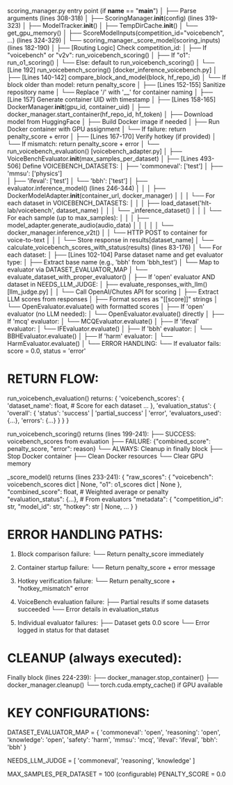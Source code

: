 scoring_manager.py entry point (if __name__ == "__main__")
  │
  ├── Parse arguments (lines 308-318)
  │
  ├── ScoringManager.__init__(config) (lines 319-323)
  │   ├── ModelTracker.__init__()
  │   ├── TempDirCache.__init__()
  │   └── get_gpu_memory()
  │
  ├── ScoreModelInputs(competition_id="voicebench", ...) (lines 324-329)
  │
  └── scoring_manager._score_model(scoring_inputs) (lines 182-190)
      │
      ├── [Routing Logic] Check competition_id:
      │   ├── If "voicebench" or "v2v": run_voicebench_scoring()
      │   ├── If "o1": run_o1_scoring()
      │   └── Else: default to run_voicebench_scoring()
      │
      └── [Line 192] run_voicebench_scoring()  [docker_inference_voicebench.py]
          │
          ├── [Lines 140-142] compare_block_and_model(block, hf_repo_id)
          │   └── If block older than model: return penalty_score
          │
          ├── [Lines 152-155] Sanitize repository name
          │   └── Replace '/' with '__' for container naming
          │
          ├── [Line 157] Generate container UID with timestamp
          │
          ├── [Lines 158-165] DockerManager.__init__(gpu_id, container_uid)
          │
          ├── docker_manager.start_container(hf_repo_id, hf_token)
          │   ├── Download model from HuggingFace
          │   ├── Build Docker image if needed
          │   ├── Run Docker container with GPU assignment
          │   └── If failure: return penalty_score + error
          │
          ├── [Lines 167-170] Verify hotkey (if provided)
          │   └── If mismatch: return penalty_score + error
          │
          └── run_voicebench_evaluation()  [voicebench_adapter.py]
              │
              ├── VoiceBenchEvaluator.__init__(max_samples_per_dataset)
              │
              ├── [Lines 493-506] Define VOICEBENCH_DATASETS:
              │   ├── 'commoneval': ['test']
              │   ├── 'mmsu': ['physics']  
              │   ├── 'ifeval': ['test']
              │   └── 'bbh': ['test']
              │
              ├── evaluator.inference_model() (lines 246-344)
              │   │
              │   ├── DockerModelAdapter.__init__(container_url, docker_manager)
              │   │
              │   └── For each dataset in VOICEBENCH_DATASETS:
              │       │
              │       ├── load_dataset('hlt-lab/voicebench', dataset_name)
              │       │
              │       └── _inference_dataset()
              │           │
              │           └── For each sample (up to max_samples):
              │               │
              │               ├── model_adapter.generate_audio(audio_data)
              │               │   │
              │               │   └── docker_manager.inference_v2t()
              │               │       └── HTTP POST to container for voice-to-text
              │               │
              │               └── Store response in results[dataset_name]
              │
              └── calculate_voicebench_scores_with_status(results) (lines 83-176)
                  │
                  └── For each dataset:
                      │
                      ├── [Lines 102-104] Parse dataset name and get evaluator type:
                      │   ├── Extract base name (e.g., 'bbh' from 'bbh_test')
                      │   └── Map to evaluator via DATASET_EVALUATOR_MAP
                      │
                      └── evaluate_dataset_with_proper_evaluator()
                          │
                          ├── If 'open' evaluator AND dataset in NEEDS_LLM_JUDGE:
                          │   ├── evaluate_responses_with_llm()  [llm_judge.py]
                          │   │   └── Call OpenAI/Chutes API for scoring
                          │   ├── Extract LLM scores from responses
                          │   ├── Format scores as "[[score]]" strings
                          │   └── OpenEvaluator.evaluate() with formatted scores
                          │
                          ├── If 'open' evaluator (no LLM needed):
                          │   └── OpenEvaluator.evaluate() directly
                          │
                          ├── If 'mcq' evaluator:
                          │   └── MCQEvaluator.evaluate()
                          │
                          ├── If 'ifeval' evaluator:
                          │   └── IFEvaluator.evaluate()
                          │
                          ├── If 'bbh' evaluator:
                          │   └── BBHEvaluator.evaluate()
                          │
                          ├── If 'harm' evaluator:
                          │   └── HarmEvaluator.evaluate()
                          │
                          └── ERROR HANDLING:
                              └── If evaluator fails: score = 0.0, status = 'error'

RETURN FLOW:
============

run_voicebench_evaluation() returns:
{
    'voicebench_scores': {
        'dataset_name': float,  # Score for each dataset
        ...
    },
    'evaluation_status': {
        'overall': {
            'status': 'success' | 'partial_success' | 'error',
            'evaluators_used': {...},
            'errors': {...}
        }
    }
}

run_voicebench_scoring() returns (lines 199-241):
├── SUCCESS: voicebench_scores from evaluation
├── FAILURE: {"combined_score": penalty_score, "error": reason}
└── ALWAYS: Cleanup in finally block
    ├── Stop Docker container
    ├── Clean Docker resources
    └── Clear GPU memory

_score_model() returns (lines 233-241):
{
    "raw_scores": {
        "voicebench": voicebench_scores dict | None,
        "o1": o1_scores dict | None
    },
    "combined_score": float,  # Weighted average or penalty
    "evaluation_status": {...},  # From evaluators
    "metadata": {
        "competition_id": str,
        "model_id": str,
        "hotkey": str | None,
        ...
    }
}

ERROR HANDLING PATHS:
====================

1. Block comparison failure:
   └── Return penalty_score immediately

2. Container startup failure:
   └── Return penalty_score + error message

3. Hotkey verification failure:
   └── Return penalty_score + "hotkey_mismatch" error

4. VoiceBench evaluation failure:
   ├── Partial results if some datasets succeeded
   └── Error details in evaluation_status

5. Individual evaluator failures:
   ├── Dataset gets 0.0 score
   └── Error logged in status for that dataset

CLEANUP (always executed):
==========================
Finally block (lines 224-239):
├── docker_manager.stop_container()
├── docker_manager.cleanup()
└── torch.cuda.empty_cache() if GPU available

KEY CONFIGURATIONS:
==================

DATASET_EVALUATOR_MAP = {
    'commoneval': 'open',
    'reasoning': 'open', 
    'knowledge': 'open',
    'safety': 'harm',
    'mmsu': 'mcq',
    'ifeval': 'ifeval',
    'bbh': 'bbh'
}

NEEDS_LLM_JUDGE = [
    'commoneval', 
    'reasoning',
    'knowledge'
]

MAX_SAMPLES_PER_DATASET = 100 (configurable)
PENALTY_SCORE = 0.0